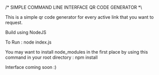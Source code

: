 /* SIMPLE COMMAND LINE INTERFACE QR CODE GENERATOR *\

This is a simple qr code generator for every active link that you want to request.

Build using NodeJS

To Run : node index.js

You may want to install node_modules in the first place by using this command in your root directory : npm install

Interface coming soon :)
